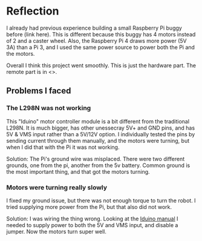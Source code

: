 # Reflection

I already had previous experience building a small Raspberry Pi buggy before (link here). This is different because this buggy has 4 motors instead of 2 and a caster wheel. Also, the Raspberry Pi 4 draws more power (5V 3A) than a Pi 3, and I used the same power source to power both the Pi and the motors.

Overall I think this project went smoothly. This is just the hardware part. The remote part is in <>.

## Problems I faced

### The L298N was not working

This "Iduino" motor controller module is a bit different from the traditional L298N. It is much bigger, has other unessecray 5V+ and GND pins, and has 5V & VMS input rather than a 5V/12V option. I individually tested the pins by sending current through them manually, and the motors were turning, but when I did that with the Pi it was not working. 

Solution: The Pi's ground wire was misplaced. There were two different grounds, one from the pi, another from the 5v battery. Common ground is the most important thing, and that got the motors turning.

### Motors were turning really slowly

I fixed my ground issue, but there was not enough torque to turn the robot. I tried supplying more power from the Pi, but that also did not work.

Solution: I was wiring the thing wrong. Looking at the [Iduino manual](https://cdn.instructables.com/ORIG/FCN/YABW/IHNTEND4/FCNYABWIHNTEND4.pdf) I needed to supply power to both the 5V and VMS input, and disable a jumper. Now the motors turn super well.